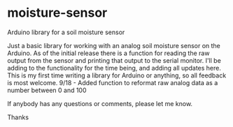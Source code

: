 # moisture-sensor
Arduino library for a soil moisture sensor

Just a basic library for working with an analog soil moisture sensor on the Arduino. 
As of the initial release there is a function for reading the raw output from the sensor and printing that output to the serial monitor.
I'll be adding to the functionality for the time being, and adding all updates here. This is my first time writing a library for Arduino or anything, so all feedback is most welcome.
9/18 - Added function to reformat raw analog data as a number between 0 and 100

If anybody has any questions or comments, please let me know.

Thanks
